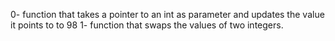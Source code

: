 0-  function that takes a pointer to an int as parameter and updates the value it points to to 98
1- function that swaps the values of two integers.
